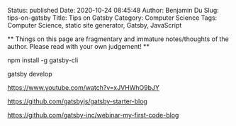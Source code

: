 Status: published
Date: 2020-10-24 08:45:48
Author: Benjamin Du
Slug: tips-on-gatsby
Title: Tips on Gatsby
Category: Computer Science
Tags: Computer Science, static site generator, Gatsby, JavaScript

**
Things on this page are fragmentary and immature notes/thoughts of the author.
Please read with your own judgement!
**

npm install -g gatsby-cli

gatsby develop

https://www.youtube.com/watch?v=xJVHWhO9bJY

https://github.com/gatsbyjs/gatsby-starter-blog

https://github.com/gatsby-inc/webinar-my-first-code-blog